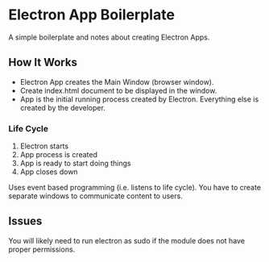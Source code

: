 # Electron App Boilerplate

A simple boilerplate and notes about creating Electron Apps.

## How It Works

- Electron App creates the Main Window (browser window).
- Create index.html document to be displayed in the window.
- App is the initial running process created by Electron. Everything else is created by the developer.

### Life Cycle

1. Electron starts
2. App process is created
3. App is ready to start doing things
4. App closes down

Uses event based programming (i.e. listens to life cycle).
You have to create separate windows to communicate content to users.

## Issues

You will likely need to run electron as sudo if the module does not have proper permissions.
